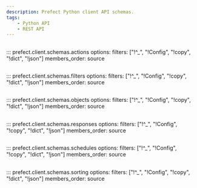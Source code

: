 ```yaml
---
description: Prefect Python client API schemas.
tags:
    - Python API
    - REST API
---
```

##
::: prefect.client.schemas.actions
    options:
      filters: ["!^_", "!Config", "!copy", "!dict", "!json"]
      members_order: source

##
::: prefect.client.schemas.filters
    options:
      filters: ["!^_", "!Config", "!copy", "!dict", "!json"]
      members_order: source

##
::: prefect.client.schemas.objects
    options:
      filters: ["!^_", "!Config", "!copy", "!dict", "!json"]
      members_order: source

##
::: prefect.client.schemas.responses
    options:
      filters: ["!^_", "!Config", "!copy", "!dict", "!json"]
      members_order: source

##
::: prefect.client.schemas.schedules
    options:
      filters: ["!^_", "!Config", "!copy", "!dict", "!json"]
      members_order: source

##
::: prefect.client.schemas.sorting
    options:
      filters: ["!^_", "!Config", "!copy", "!dict", "!json"]
      members_order: source